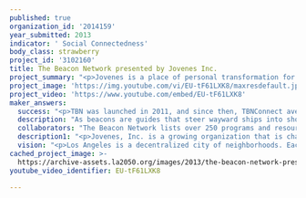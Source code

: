 ```yaml
---
published: true
organization_id: '2014159'
year_submitted: 2013
indicator: ' Social Connectedness'
body_class: strawberry
project_id: '3102160'
title: The Beacon Network presented by Jovenes Inc.
project_summary: "<p>Jovenes is a place of personal transformation for homeless youth ages 18-25.  A home and family for those without, Jovenes provides an innovative program of stable housing options, compassionate care, life skills training and employment support to young adults seeking a path to life change. Our experience working with homeless and at-risk youth shows us that when young people are disconnected from empowering opportunities and supportive networks (families, schools, communities), they end up languishing on the fringes of society.</p> \r\n\r\n<p>In 2010, Jovenes began asking the question “how can we do a better job of connecting youth with the help they need, and leverage the resources and opportunities provided by our partners?” Easy-to-use technology was our answer, so we developed and launched The Beacon Network (TBN). TBN uses the Internet to offer youth a means to connect and evaluate their options linking both themselves, and their loved ones, to local free or low-cost solutions.  </p> \r\n\r\n<p>Youth in low-income communities throughout Los Angeles have many needs and challenges, and finding out where to go for help can be overwhelming because there is no one organization that can address all these issues. They also often shoulder responsibility for their families, performing tasks of childcare for younger relatives, getting jobs to support their parents, and translating for non-English speaking family members. This expanded role can be overwhelming. Los Angeles, and Boyle Heights in particular, has a rich fabric of non-profit organizations and social service providers who do outstanding work that leads clients to self-sufficiency and societal integration. However, community members, particularly youth, have trouble finding out how to access the help they need. </p> \r\n\r\n<p>The Beacon Network Connect (www.tbnconnect.org) is a bilingual online referral directory tailored to youth in Boyle Heights and East LA. It offers over 250 free to low-cost services that are locally available, allowing youth to find and access the help they need. There are seven core service categories: 1) Youth Community Resources (after school programs, mentoring, arts & culture, volunteer opportunities and more), 2) Education, 3) Health, 4) Basic Needs (including childcare, food, clothing, employment, housing/shelter), 5) Counseling and Support Groups, 6) Legal Assistance, 7) Financial Services. It’s a site that helps youth search, connect, and thrive.</p> \r\n \r\n<p>The Beacon Network features a second online platform that is changing the way non-profits collaborate (www.thebeaconnetwork.org). By including other non-profit agencies on our site, and allowing these organizations to collect, pool and share data over time, we are better able to understand the community’s gaps in service and changing needs. It also connects agency staff with resources and events throughout our community via a constantly updated calendar and bi-weekly e-newsletter. Identifying needed services and new community partners is a vital part of this effort.</p> \r\n\r\n<p>Our 2050 idea is continue and expand the reach & depth of TBN while training homeless youth that we serve to provide outreach to the teens and young adults of Boyle Heights.   This outreach is vital to reaching youth who might otherwise feel disengaged and unconnected.  In addition it will provide work experience, confidence building, leadership training, and a stipend to youth who are experiencing homelessness.  We have pilot tested this peer–to-peer outreach model and know that inspires our youth and connects with young people in the community.</p> "
project_image: 'https://img.youtube.com/vi/EU-tF61LXK8/maxresdefault.jpg'
project_video: 'https://www.youtube.com/embed/EU-tF61LXK8'
maker_answers:
  success: "<p>TBN was launched in 2011, and since then, TBNConnect averages over 1,200 searches every quarter. More than 40 organizations are connected through The Beacon Network, and our e-newsletters and shared calendars reach dozens of case managers who are then able to refer their clients to needed resources and activities. With LA 2050 behind TBN, these numbers will grow.</p> \r\n\r\n<p>One of the strengths of TBN is its focus on data and analysis. We are able to collect the demographic profile of people who voluntarily submit information during the TBNConnect intake page, as well as the services they are searching for and what they need. This capability allows us to know who we are reaching.  We can measure how many youth are using the system.  We can track through a privacy protected system the general locations where youth are accessing the platform and focus outreach on areas where usage is low.  Other measures would be how many trainings our youth are able to facilitate and how many non-profit partners regularly use The Beacon Network.  </p> "
  description: "As beacons are guides that steer wayward ships into shore, non-profits and social service agencies help our clients overcome the obstacles they face on a daily basis.  The Beacon Network online resource directory provides an easy, efficient way for youth and others in need to find resources - housing, job training, educational opportunities, legal assistance, after school activities - without the need for a case manager.  We believe that this fosters independence and a sense of control.  In addition, the system can be used by caseworkers to quickly find a complete list of opportunities for their clients.  \r\n\r\nWe see that many organizations, despite being geographic neighbors, are not connected with each other and need ways to share information about available programs, resources, and events to each other’s clients. By adding web-based tools that target both the youth of our community and the agencies that serve them, we have an opportunity to increase the level of communication across agency lines and improve our shared neighborhoods.  \r\n\r\nThe project would increase usage of TBN and engage homeless youth. Homeless youth are one of the most socially disconnected sub-populations in the city, yet everyday we hear our youth say they want ways to give back to the community. We believe by creating leadership and developmental opportunities that are combined with the promotion of TBN, we are able create an empowering experience for youth that also provides them with marketable skills. \r\n\r\nExpanding TBN would benefit Los Angeles in the following ways:\r\n1)\tIncrease access to vital resources in high-need communities.\r\n2)\tProvide training and leadership opportunities for homeless youth.\r\n3)\tProvide a replicable, tech-based model for other areas of LA to create neighborhood based solutions and connections.\r\n4)\tContinue building and strengthening the lines of communication between non-profit organizations and provide the best combination of service and care for a community in need. \r\n"
  collaborators: "The Beacon Network lists over 250 programs and resources readily available in Boyle Heights and East LA. The California Endowment and the Building Healthy Communities-Boyle Heights initiative are major sources of collaboration for this project.\r\n\r\nIn late 2013, TBN will be officially housed at the brand new Wellness Center at USC + LAC General Hospital. The Wellness Center will house likeminded nonprofit organizations that have the vision of making Boyle Heights a healthier community. \r\n\r\nTBN would not be possible without Idealistics, Inc., a social sector consultancy that helps organizations learn from their outcomes data, increase impact, and demonstrate results to funders and stakeholders. \r\n"
  description1: "<p>Jovenes, Inc. is a growing organization that is changing the way homeless youth access opportunities for a brighter future. In the last year, we’ve doubled our housing capacity through the creation of permanent supportive and affordable housing. We used to only be able to house 20 youth in our short-term shelter programs (for lengths of stay less than 18 months). Now, we are able to provide youth with their own apartments and continually support them as they grow into self-sufficient adults. At this point, Jovenes is housing 41 youth across our continuum of care- more than at any other point in our history. Our permanent housing programs have a 96% retention rate since opening in 2012.</p>\r\n\r\n<p>Launching The Beacon Network in 2011 was a major accomplishment for our organization. As a traditional social-service organization that focuses primarily on the 1:1 work with our clients, taking on TBN required a different skill-set, vision, and capacity. TBN was developed through a process that included gaining input from many different non-profit partners on what information would be most useful to their clients & staff, as well as holding focus groups of youth to test the functionality and clarity of the system, as well as marketing strategies. As a result, TBN Connect has over 4,800 searches per year!</p>"
  vision: "<p>Los Angeles is a decentralized city of neighborhoods. Each local community has its own unique history, characteristics, challenges, and flavor. </p>\r\n\r\n<p>We hope that by 2050, these communities will have developed place-based strategies that successfully integrate their residents into the social fabric of Los Angeles. It means that youth live in communities where they can take full advantage of the resources available to them, and that organizations, funders, politicians, and stakeholders break out of their silos to expand opportunity for all. </p>\r\n\r\n<p>We see technology and the Internet as a tool to accomplish this, not a solution in of itself. Logging onto TBN and conducting a search will not “solve” the problems faced by an individual youth or their family, but it is the first step towards arriving at a better life. For the homeless youth at Jovenes, social connectedness means that our youth know they are valued members of a community, that their personal futures matter, and that they are not alone anymore. We can only build that connectedness through personal relationships and trust, but first we have to get them to our doors. The same goes for youth facing other challenges, and while there may not be enough case managers or guidance counselors to connect with every young person, TBN is the tool that can create that linkage.</p>\r\n\r\n<p>It is from that place that we can then work on the crucial tasks of social connection through voting, volunteering, raising the voices and aspirations of our youth.</p>"
cached_project_image: >-
  https://archive-assets.la2050.org/images/2013/the-beacon-network-presented-by-jovenes-inc/img.youtube.com/vi/EU-tF61LXK8/maxresdefault.jpg
youtube_video_identifier: EU-tF61LXK8

---
```

